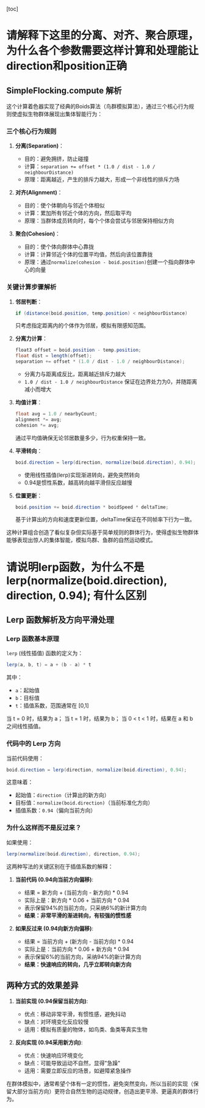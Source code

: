 [toc]

# 请解释下这里的分离、对齐、聚合原理，为什么各个参数需要这样计算和处理能让direction和position正确

## SimpleFlocking.compute 解析

这个计算着色器实现了经典的Boids算法（鸟群模拟算法），通过三个核心行为规则使虚拟生物群体展现出集体智能行为：

### 三个核心行为规则

1. **分离(Separation)**：
   - 目的：避免拥挤，防止碰撞
   - 计算：`separation += offset * (1.0 / dist - 1.0 / neighbourDistance)`
   - 原理：距离越近，产生的排斥力越大，形成一个非线性的排斥力场

2. **对齐(Alignment)**：
   - 目的：使个体朝向与邻近个体相似
   - 计算：累加所有邻近个体的方向，然后取平均
   - 原理：当群体成员转向时，每个个体会尝试与邻居保持相似方向

3. **聚合(Cohesion)**：
   - 目的：使个体向群体中心靠拢
   - 计算：计算邻近个体的位置平均值，然后向该位置靠拢
   - 原理：通过`normalize(cohesion - boid.position)`创建一个指向群体中心的向量

### 关键计算步骤解析

1. **邻居判断**：
   ```csharp
   if (distance(boid.position, temp.position) < neighbourDistance)
   ```
   只考虑指定距离内的个体作为邻居，模拟有限感知范围。

2. **分离力计算**：
   ```csharp
   float3 offset = boid.position - temp.position;
   float dist = length(offset);
   separation += offset * (1.0 / dist - 1.0 / neighbourDistance);
   ```
   - 分离力与距离成反比，距离越近排斥力越大
   - `1.0 / dist - 1.0 / neighbourDistance` 保证在边界处力为0，并随距离减小而增大

3. **均值计算**：
   ```csharp
   float avg = 1.0 / nearbyCount;
   alignment *= avg;
   cohesion *= avg;
   ```
   通过平均值确保无论邻居数量多少，行为权重保持一致。

4. **平滑转向**：
   ```csharp
   boid.direction = lerp(direction, normalize(boid.direction), 0.94);
   ```
   - 使用线性插值(lerp)实现渐进转向，避免突然转向
   - 0.94是惯性系数，越高转向越平滑但反应越慢

5. **位置更新**：
   ```csharp
   boid.position += boid.direction * boidSpeed * deltaTime;
   ```
   基于计算出的方向和速度更新位置，deltaTime保证在不同帧率下行为一致。

这种计算组合创造了看似复杂但实际基于简单规则的群体行为，使得虚拟生物群体能够表现出惊人的集体智能，模拟鸟群、鱼群的自然运动模式。

# 请说明lerp函数，为什么不是lerp(normalize(boid.direction), direction, 0.94); 有什么区别

## Lerp 函数解析及方向平滑处理

### Lerp 函数基本原理

`lerp` (线性插值) 函数的定义为：
```csharp
lerp(a, b, t) = a + (b - a) * t
```
其中：
- `a`：起始值
- `b`：目标值
- `t`：插值系数，范围通常在 [0,1]

当 t = 0 时，结果为 a；
当 t = 1 时，结果为 b；
当 0 < t < 1 时，结果在 a 和 b 之间线性插值。

### 代码中的 Lerp 方向

当前代码使用：
```csharp
boid.direction = lerp(direction, normalize(boid.direction), 0.94);
```

这意味着：
- 起始值：`direction`（计算出的新方向）
- 目标值：`normalize(boid.direction)`（当前标准化方向）
- 插值系数：`0.94`（偏向当前方向）

### 为什么这样而不是反过来？

如果使用：
```csharp
lerp(normalize(boid.direction), direction, 0.94);
```

这两种写法的关键区别在于插值系数的解释：

1. **当前代码 (0.94向当前方向偏移)**:
   - 结果 = 新方向 + (当前方向 - 新方向) * 0.94
   - 实际上是：新方向 * 0.06 + 当前方向 * 0.94
   - 表示保留94%的当前方向，只采纳6%的新计算方向
   - **结果：非常平滑的渐进转向，有较强的惯性感**

2. **如果反过来 (0.94向新方向偏移)**:
   - 结果 = 当前方向 + (新方向 - 当前方向) * 0.94
   - 实际上是：当前方向 * 0.06 + 新方向 * 0.94
   - 表示保留6%的当前方向，采纳94%的新计算方向
   - **结果：快速响应的转向，几乎立即转向新方向**

## 两种方式的效果差异

1. **当前实现 (0.94保留当前方向)**:
   - 优点：移动非常平滑，有惯性感，避免抖动
   - 缺点：对环境变化反应较慢
   - 适用：模拟有质量的物体，如鸟类、鱼类等真实生物

2. **反向实现 (0.94采用新方向)**:
   - 优点：快速响应环境变化
   - 缺点：可能导致运动不自然，显得"急躁"
   - 适用：需要立即反应的场景，如避障紧急操作

在群体模拟中，通常希望个体有一定的惯性，避免突然变向，所以当前的实现（保留大部分当前方向）更符合自然生物的运动规律，创造出更平滑、更逼真的群体行为。
